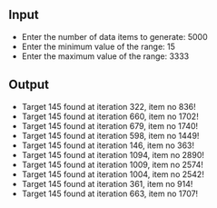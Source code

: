 ## Input

- Enter the number of data items to generate: 5000
- Enter the minimum value of the range: 15
- Enter the maximum value of the range: 3333

## Output
- Target 145 found at iteration 322, item no 836!
- Target 145 found at iteration 660, item no 1702!
- Target 145 found at iteration 679, item no 1740!
- Target 145 found at iteration 598, item no 1449!
- Target 145 found at iteration 146, item no 363!
- Target 145 found at iteration 1094, item no 2890!
- Target 145 found at iteration 1009, item no 2574!
- Target 145 found at iteration 1004, item no 2542!
- Target 145 found at iteration 361, item no 914!
- Target 145 found at iteration 663, item no 1707!